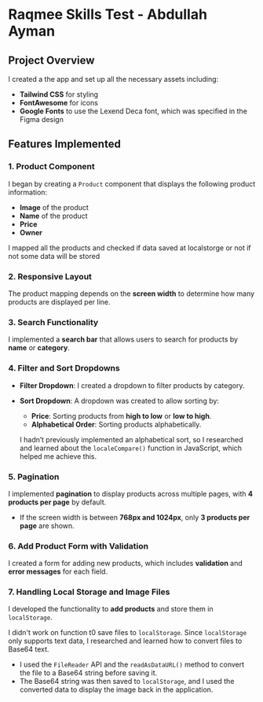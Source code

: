 # Raqmee Skills Test - Abdullah Ayman

## Project Overview

I created a the app and set up all the necessary assets including:

- **Tailwind CSS** for styling
- **FontAwesome** for icons
- **Google Fonts** to use the Lexend Deca font, which was specified in the Figma design

## Features Implemented

### 1. **Product Component**

I began by creating a `Product` component that displays the following product information:

- **Image** of the product
- **Name** of the product
- **Price**
- **Owner**

I mapped all the products and checked if data saved at localstorge or not if not some data will be stored

### 2. **Responsive Layout**

The product mapping depends on the **screen width** to determine how many products are displayed per line. 


### 3. **Search Functionality**

I implemented a **search bar** that allows users to search for products by **name** or **category**.

### 4. **Filter and Sort Dropdowns**

- **Filter Dropdown**: I created a dropdown to filter products by category.
- **Sort Dropdown**: A dropdown was created to allow sorting by:
  - **Price**: Sorting products from **high to low** or **low to high**.
  - **Alphabetical Order**: Sorting products alphabetically.
  
  I hadn’t previously implemented an alphabetical sort, so I researched and learned about the `localeCompare()` function in JavaScript, which helped me achieve this.

### 5. **Pagination**

I implemented **pagination** to display products across multiple pages, with **4 products per page** by default.

- If the screen width is between **768px and 1024px**, only **3 products per page** are shown.


### 6. **Add Product Form with Validation**

I created a form for adding new products, which includes **validation** and **error messages** for each field.

### 7. **Handling Local Storage and Image Files**

I developed the functionality to **add products** and store them in `localStorage`. 

 I didn't work on function t0 save files to `localStorage`. Since `localStorage` only supports text data, I researched and learned how to convert files to Base64 text. 

- I used the `FileReader` API and the `readAsDataURL()` method to convert the file to a Base64 string before saving it.
- The Base64 string was then saved to `localStorage`, and I used the converted data to display the image back in the application.
